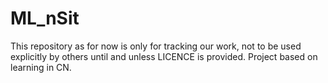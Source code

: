 # ML_nSit
This repository as for now is only for tracking our work, not to be used explicitly by others until and unless LICENCE is provided.
Project based on learning in CN.

